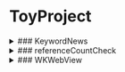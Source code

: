 # ToyProject
<details>
<summary> ### KeywordNews </summary>
<div markdown="1">
- UIKit
- MVP
- Naver API
- UserDefaults, CollectionView, TableView, Alamofire(Naver API)
</div>
</details>
<details>
<summary> ### referenceCountCheck </summary>
- UIKit
- MVP
- 순환 참조 확인 예제
</div>
</details>
<details>
<summary> ### WKWebView </summary>
- UIKit
- AlertController
- WKWebView 사용 방법
</div>
</details>
